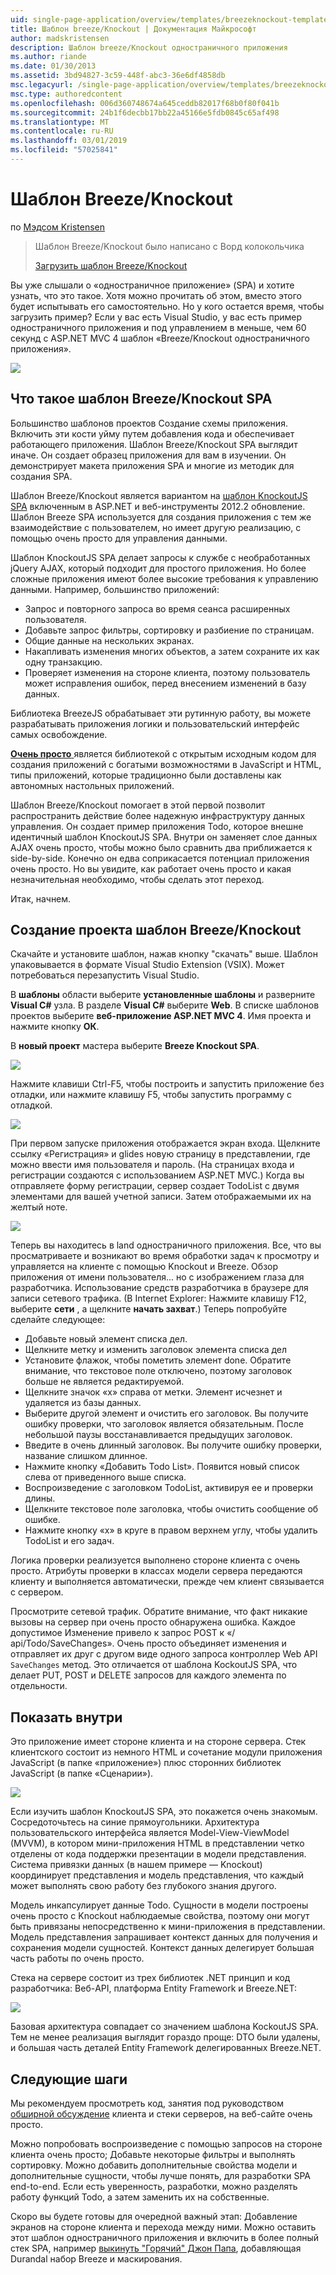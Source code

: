 ```yaml
---
uid: single-page-application/overview/templates/breezeknockout-template
title: Шаблон breeze/Knockout | Документация Майкрософт
author: madskristensen
description: Шаблон breeze/Knockout одностраничного приложения
ms.author: riande
ms.date: 01/30/2013
ms.assetid: 3bd94827-3c59-448f-abc3-36e6df4858db
msc.legacyurl: /single-page-application/overview/templates/breezeknockout-template
msc.type: authoredcontent
ms.openlocfilehash: 006d360748674a645ceddb82017f68b0f80f041b
ms.sourcegitcommit: 24b1f6decbb17bb22a45166e5fdb0845c65af498
ms.translationtype: MT
ms.contentlocale: ru-RU
ms.lasthandoff: 03/01/2019
ms.locfileid: "57025841"
---
```

<a name="breezeknockout-template"></a>Шаблон Breeze/Knockout
====================
по [Мэдсом Kristensen](https://github.com/madskristensen)

> Шаблон Breeze/Knockout было написано с Ворд колокольчика
> 
> [Загрузить шаблон Breeze/Knockout](https://go.microsoft.com/fwlink/?LinkId=282649)


Вы уже слышали о «одностраничное приложение» (SPA) и хотите узнать, что это такое. Хотя можно прочитать об этом, вместо этого будет испытывать его самостоятельно. Но у кого остается время, чтобы загрузить пример? Если у вас есть Visual Studio, у вас есть пример одностраничного приложения и под управлением в меньше, чем 60 секунд с ASP.NET MVC 4 шаблон «Breeze/Knockout одностраничного приложения».

![](http://www.breezejs.com/sites/all/images/spa-template/ZephyrRunning.png)

## <a name="what-is-the-breezeknockout-spa-template"></a>Что такое шаблон Breeze/Knockout SPA

Большинство шаблонов проектов Создание схемы приложения. Включить эти кости уйму путем добавления кода и обеспечивает работающего приложения. Шаблон Breeze/Knockout SPA выглядит иначе. Он создает образец приложения для вам в изучении. Он демонстрирует макета приложения SPA и многие из методик для создания SPA.

Шаблон Breeze/Knockout является вариантом на [шаблон KnockoutJS SPA](../introduction/knockoutjs-template.md) включенным в ASP.NET и веб-инструменты 2012.2 обновление. Шаблон Breeze SPA используется для создания приложения с тем же взаимодействие с пользователем, но имеет другую реализацию, с помощью очень просто для управления данными.

Шаблон KnockoutJS SPA делает запросы к службе с необработанных jQuery AJAX, который подходит для простого приложения. Но более сложные приложения имеют более высокие требования к управлению данными. Например, большинство приложений:

- Запрос и повторного запроса во время сеанса расширенных пользователя.
- Добавьте запрос фильтры, сортировку и разбиение по страницам.
- Общие данные на нескольких экранах.
- Накапливать изменения многих объектов, а затем сохраните их как одну транзакцию.
- Проверяет изменения на стороне клиента, поэтому пользователь может исправления ошибок, перед внесением изменений в базу данных.

Библиотека BreezeJS обрабатывает эти рутинную работу, вы можете разрабатывать приложения логики и пользовательский интерфейс самых освобождение.

[**Очень просто** ](http://www.breezejs.com/?utm_source=ms-spa) является библиотекой с открытым исходным кодом для создания приложений с богатыми возможностями в JavaScript и HTML, типы приложений, которые традиционно были доставлены как автономных настольных приложений.

Шаблон Breeze/Knockout помогает в этой первой позволит распространить действие более надежную инфраструктуру данных управления. Он создает пример приложения Todo, которое внешне идентичный шаблон KnockoutJS SPA. Внутри он заменяет слое данных AJAX очень просто, чтобы можно было сравнить два приближается к side-by-side. Конечно он едва соприкасается потенциал приложения очень просто. Но вы увидите, как работает очень просто и какая незначительная необходимо, чтобы сделать этот переход.

Итак, начнем.

## <a name="create-a-breezeknockout-template-project"></a>Создание проекта шаблон Breeze/Knockout

Скачайте и установите шаблон, нажав кнопку "скачать" выше. Шаблон упаковывается в формате Visual Studio Extension (VSIX). Может потребоваться перезапустить Visual Studio.

В **шаблоны** области выберите **установленные шаблоны** и разверните **Visual C#** узла. В разделе **Visual C#** выберите **Web**. В списке шаблонов проектов выберите **веб-приложение ASP.NET MVC 4**. Имя проекта и нажмите кнопку **ОК**.

В **новый проект** мастера выберите **Breeze Knockout SPA**.

![](http://www.breezejs.com/sites/all/images/spa-template/SelectBreezeKOSpaTemplate.png)

Нажмите клавиши Ctrl-F5, чтобы построить и запустить приложение без отладки, или нажмите клавишу F5, чтобы запустить программу с отладкой.

![](http://www.breezejs.com/sites/all/images/spa-template/ZephyrRunning.png)

При первом запуске приложения отображается экран входа. Щелкните ссылку «Регистрация» и glides новую страницу в представлении, где можно ввести имя пользователя и пароль. (На страницах входа и регистрации создаются с использованием ASP.NET MVC.) Когда вы отправляете форму регистрации, сервер создает TodoList с двумя элементами для вашей учетной записи. Затем отображаемыми их на желтый ноте.

![](http://www.breezejs.com/sites/all/images/spa-template/TodoList.png)

Теперь вы находитесь в land одностраничного приложения. Все, что вы просматриваете и возникают во время обработки задач к просмотру и управляется на клиенте с помощью Knockout и Breeze. Обзор приложения от имени пользователя... но с изображением глаза для разработчика. Использование средств разработчика в браузере для записи сетевого трафика. (В Internet Explorer: Нажмите клавишу F12, выберите **сети** , а щелкните **начать захват**.) Теперь попробуйте сделайте следующее:

- Добавьте новый элемент списка дел.
- Щелкните метку и изменить заголовок элемента списка дел
- Установите флажок, чтобы пометить элемент done. Обратите внимание, что текстовое поле отключено, поэтому заголовок больше не является редактируемой.
- Щелкните значок «x» справа от метки. Элемент исчезнет и удаляется из базы данных.
- Выберите другой элемент и очистить его заголовок. Вы получите ошибку проверки, что заголовок является обязательным. После небольшой паузы восстанавливается предыдущих заголовок.
- Введите в очень длинный заголовок. Вы получите ошибку проверки, название слишком длинное.
- Нажмите кнопку «Добавить Todo List». Появится новый список слева от приведенного выше списка.
- Воспроизведение с заголовком TodoList, активируя ее и проверки длины.
- Щелкните текстовое поле заголовка, чтобы очистить сообщение об ошибке.
- Нажмите кнопку «x» в круге в правом верхнем углу, чтобы удалить TodoList и его задач.

Логика проверки реализуется выполнено стороне клиента с очень просто. Атрибуты проверки в классах модели сервера передаются клиенту и выполняется автоматически, прежде чем клиент связывается с сервером.

Просмотрите сетевой трафик. Обратите внимание, что факт никакие вызовы на сервер при очень просто обнаружена ошибка. Каждое допустимое Изменение привело к запрос POST к «/ api/Todo/SaveChanges». Очень просто объединяет изменения и отправляет их друг с другом виде одного запроса контроллер Web API `SaveChanges` метод. Это отличается от шаблона KockoutJS SPA, что делает PUT, POST и DELETE запросов для каждого элемента по отдельности.

## <a name="peek-inside"></a>Показать внутри

Это приложение имеет стороне клиента и на стороне сервера. Стек клиентского состоит из немного HTML и сочетание модули приложения JavaScript (в папке «приложение») плюс сторонних библиотек JavaScript (в папке «Сценарии»).

![](http://www.breezejs.com/sites/all/images/spa-template/ClientArchitecture.png)

Если изучить шаблон KnockoutJS SPA, это покажется очень знакомым. Сосредоточьтесь на синие прямоугольники. Архитектура пользовательского интерфейса является Model-View-ViewModel (MVVM), в котором мини-приложения HTML в представлении четко отделены от кода поддержки презентации в модели представления. Система привязки данных (в нашем примере — Knockout) координирует представления и модель представления, что каждый может выполнять свою работу без глубокого знания другого.

Модель инкапсулирует данные Todo. Сущности в модели построены очень просто с Knockout наблюдаемые свойства, поэтому они могут быть привязаны непосредственно к мини-приложения в представлении. Модель представления запрашивает контекст данных для получения и сохранения модели сущностей. Контекст данных делегирует большая часть работы по очень просто.

Стека на сервере состоит из трех библиотек .NET принцип и код разработчика: Веб-API, платформа Entity Framework и Breeze.NET:

![](http://www.breezejs.com/sites/all/images/spa-template/ServerArchitecture.png)

Базовая архитектура совпадает со значением шаблона KockoutJS SPA. Тем не менее реализация выглядит гораздо проще: DTO были удалены, и большая часть деталей Entity Framework делегированных Breeze.NET.

## <a name="next-steps"></a>Следующие шаги

Мы рекомендуем просмотреть код, занятия под руководством [обширной обсуждение](http://www.breezejs.com/spa-template?utm_source=ms-spa) клиента и стеки серверов, на веб-сайте очень просто.

Можно попробовать воспроизведение с помощью запросов на стороне клиента очень просто; Добавьте некоторые фильтры и выполнять сортировку. Можно добавить дополнительные свойства модели и дополнительные сущности, чтобы лучше понять, для разработки SPA end-to-end. Если есть уверенность, разработки, можно разделять работу функций Todo, а затем заменить их на собственные.

Скоро вы будете готовы для очередной важный этап: Добавление экранов на стороне клиента и перехода между ними. Можно оставить этот шаблон одностраничного приложения и включить в более полный стек SPA, например [выкинуть "Горячий" Джон Папа](https://github.com/johnpapa/HotTowel#readme "горячей выкинуть"), добавляющая Durandal набор Breeze и маскирования.
